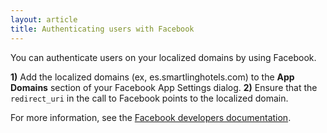 ```yaml
---
layout: article
title: Authenticating users with Facebook
---
```



You can authenticate users on your localized domains by using Facebook.

**1)**  Add the localized domains (ex, es.smartlinghotels.com) to the **App Domains** section of your Facebook App Settings dialog.
**2)**  Ensure that the `redirect_uri` in the call to Facebook points to the localized domain.

For more information, see the [Facebook developers documentation](http://developers.facebook.com/docs/reference/dialogs/oauth/).